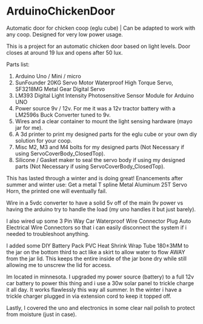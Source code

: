 # ArduinoChickenDoor
Automatic door for chicken coop (eglu cube) | Can be adapted to work with any coop.
Designed for very low power usage.

This is a project for an automatic chicken door based on light levels.
Door closes at around 19 lux and opens after 50 lux.

Parts list:
1. Arduino Uno / Mini / micro
2. SunFounder 20KG Servo Motor Waterproof High Torque Servo, SF3218MG Metal Gear Digital Servo
3. LM393 Digital Light Intensity Photosensitive Sensor Module for Arduino UNO
4. Power source 9v / 12v. For me it was a 12v tractor battery with a LM2596s Buck Converter tuned to 9v. 
5. Wires and a clear container to mount the light sensing hardware (mayo jar for me).
6. A 3d printer to print my designed parts for the eglu cube or your own diy solution for your coop.
7. Misc M2, M3 and M4 bolts for my designed parts (Not Necessary if using ServoCoverBody_ClosedTop).
8. Silicone / Gasket maker to seal the servo body if using my designed parts (Not Necessary if using ServoCoverBody_ClosedTop).

This has lasted through a winter and is doing great!
Enancements after summer and winter use:
Get a metal T spline Metal Aluminum 25T Servo Horn, the printed one will eventually fail.

Wire in a 5vdc converter to have a solid 5v off of the main 9v power vs having the arduino try to handle the load (my uno handles it but just barely).

I also wired up some 3 Pin Way Car Waterproof Wire Connector Plug Auto Electrical Wire Connectors so that i can easily disconnect the system if i needed
to troubleshoot anything.

I added some DIY Battery Pack PVC Heat Shrink Wrap Tube 180±3MM to the jar on the bottom third to act like a skirt to allow water to flow AWAY
from the jar lid. This keeps the entire inside of the jar bone dry while still allowing me to unscrew the lid for access.

Im located in minnesota. I upgraded my power source (battery) to a full 12v car battery to power this thing and i use a 30w solar panel to trickle charge it all day.
It works flawlessly this way all summer. In the winter i have a trickle charger plugged in via extension cord to keep it topped off.

Lastly, I covered the uno and electronics in some clear nail polish to protect from moisture (just in case).
